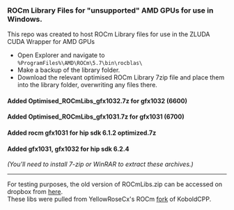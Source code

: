 ### ROCm Library Files for "unsupported" AMD GPUs for use in Windows.

This repo was created to host ROCm Library files for use in the ZLUDA CUDA Wrapper for AMD GPUs  

- Open Explorer and navigate to  `%ProgramFiles%\AMD\ROCm\5.7\bin\rocblas\`  
- Make a backup of the library folder.  
- Download the relevant optimised ROCm Library 7zip file and place them into the library folder, overwriting any files there.  

#### Added Optimised_ROCmLibs_gfx1032.7z for gfx1032 (6600)
#### Added Optimised_ROCmLibs_gfx1031.7z for gfx1031 (6700)
#### Added rocm gfx1031 for hip sdk 6.1.2 optimized.7z
#### Added gfx1031, gfx1032 for hip sdk 6.2.4

_(You'll need to install 7-zip or WinRAR to extract these archives.)_

---

For testing purposes, the old version of ROCmLibs.zip can be accessed on dropbox from [here](https://www.dropbox.com/scl/fi/qx0ritf10zqof3rlw3rfh/ROCmLibs.zip?rlkey=t8kmkbhm7muk6a26kxoexw0mb&st=kthr8d9f&dl=0).  
These libs were pulled from YellowRoseCx's ROCm [fork](https://github.com/YellowRoseCx/koboldcpp-rocm) of KoboldCPP.
